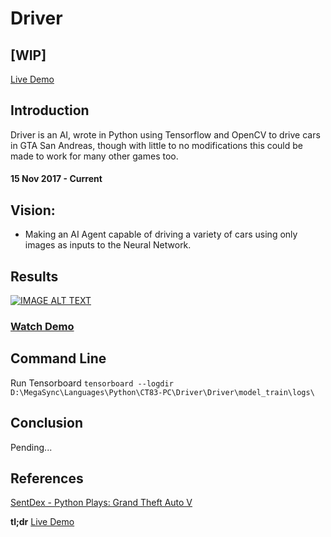 # Driver

## [WIP]

[Live Demo](https://youtu.be/ICIppxuDDL4?t=30s)
 ## Introduction
Driver is an AI, wrote in Python using Tensorflow and OpenCV to drive cars in GTA San Andreas, though with little to no modifications this could be made to work for many other games too.
#### 15 Nov 2017 - Current

## Vision:
* Making an AI Agent capable of driving a variety of cars using only images as inputs to the Neural Network.

## Results
[![IMAGE ALT TEXT](http://img.youtube.com/vi/ICIppxuDDL4/0.jpg)](https://youtu.be/ICIppxuDDL4?t=30s "Self Driving Car in GTA SA using Tensorflow and OpenCV - Python")
### [Watch Demo](https://youtu.be/ICIppxuDDL4?t=30s)

## Command Line
Run Tensorboard `tensorboard --logdir D:\MegaSync\Languages\Python\CT83-PC\Driver\Driver\model_train\logs\`

## Conclusion
Pending...


## References
[SentDex - Python Plays: Grand Theft Auto V](https://www.youtube.com/playlist?list=PLQVvvaa0QuDeETZEOy4VdocT7TOjfSA8a)

**tl;dr** [Live Demo](https://youtu.be/ICIppxuDDL4?t=30s)
